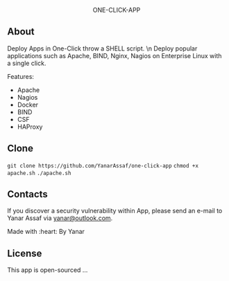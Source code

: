 <p align="center">ONE-CLICK-APP</p>


## About

Deploy Apps in One-Click throw a SHELL script. \n
Deploy popular applications such as Apache, BIND, Nginx, Nagios on Enterprise Linux with a single click.

Features:
- Apache
- Nagios
- Docker
- BIND
- CSF
- HAProxy

## Clone

`git clone https://github.com/YanarAssaf/one-click-app`
`chmod +x apache.sh`
`./apache.sh`

## Contacts

If you discover a security vulnerability within App, please send an e-mail to Yanar Assaf via [yanar@outlook.com](mailto:yanar@outlook.com).
<p class="love">Made with :heart: By Yanar</p>

## License

This app is open-sourced ...
